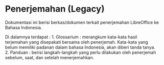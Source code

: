 # Penerjemahan \(Legacy\)

Dokumentasi ini berisi berkas/dokumen terkait penerjemahan LibreOffice ke Bahasa Indonesia.

Di dalamnya terdapat : 1. Glossarium : merangkum kata-kata hasil terjemahan yang disepakati bersama oleh penerjemah. Kata-kata yang belum memiliki padanan dalam bahasa Indonesia, akan diberi tanda tanya. 2. Panduan : berisi langkah-langkah yang perlu dilakukan oleh penerjemah sebelum, saat, dan setelah menerjemahkan.



